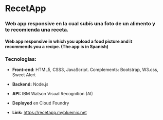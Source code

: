 # RecetApp

### Web app responsive en la cual subís una foto de un alimento y te recomienda una receta. 
#### Web app responsive in which you upload a food picture and it recommends you a recipe. (The app is in Spanish)

### Tecnologías: 
- **Front-end:** HTML5, CSS3, JavaScript. Complements: Bootstrap, W3.css, Sweet Alert

- **Backend:** Node.js 

- **API:** IBM Watson Visual Recognition (AI)

- **Deployed** en Cloud Foundry 

- **Link:** https://recetapp.mybluemix.net

